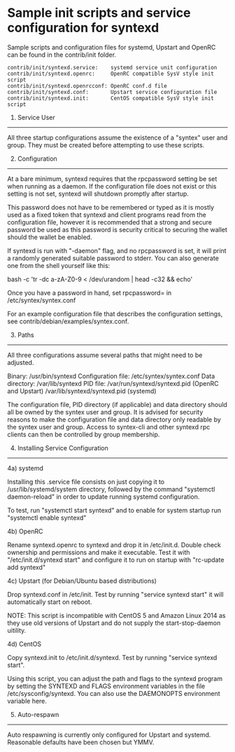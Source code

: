 Sample init scripts and service configuration for syntexd
==========================================================

Sample scripts and configuration files for systemd, Upstart and OpenRC
can be found in the contrib/init folder.

    contrib/init/syntexd.service:    systemd service unit configuration
    contrib/init/syntexd.openrc:     OpenRC compatible SysV style init script
    contrib/init/syntexd.openrcconf: OpenRC conf.d file
    contrib/init/syntexd.conf:       Upstart service configuration file
    contrib/init/syntexd.init:       CentOS compatible SysV style init script

1. Service User
---------------------------------

All three startup configurations assume the existence of a "syntex" user
and group.  They must be created before attempting to use these scripts.

2. Configuration
---------------------------------

At a bare minimum, syntexd requires that the rpcpassword setting be set
when running as a daemon.  If the configuration file does not exist or this
setting is not set, syntexd will shutdown promptly after startup.

This password does not have to be remembered or typed as it is mostly used
as a fixed token that syntexd and client programs read from the configuration
file, however it is recommended that a strong and secure password be used
as this password is security critical to securing the wallet should the
wallet be enabled.

If syntexd is run with "-daemon" flag, and no rpcpassword is set, it will
print a randomly generated suitable password to stderr.  You can also
generate one from the shell yourself like this:

bash -c 'tr -dc a-zA-Z0-9 < /dev/urandom | head -c32 && echo'

Once you have a password in hand, set rpcpassword= in /etc/syntex/syntex.conf

For an example configuration file that describes the configuration settings,
see contrib/debian/examples/syntex.conf.

3. Paths
---------------------------------

All three configurations assume several paths that might need to be adjusted.

Binary:              /usr/bin/syntexd
Configuration file:  /etc/syntex/syntex.conf
Data directory:      /var/lib/syntexd
PID file:            /var/run/syntexd/syntexd.pid (OpenRC and Upstart)
                     /var/lib/syntexd/syntexd.pid (systemd)

The configuration file, PID directory (if applicable) and data directory
should all be owned by the syntex user and group.  It is advised for security
reasons to make the configuration file and data directory only readable by the
syntex user and group.  Access to syntex-cli and other syntexd rpc clients
can then be controlled by group membership.

4. Installing Service Configuration
-----------------------------------

4a) systemd

Installing this .service file consists on just copying it to
/usr/lib/systemd/system directory, followed by the command
"systemctl daemon-reload" in order to update running systemd configuration.

To test, run "systemctl start syntexd" and to enable for system startup run
"systemctl enable syntexd"

4b) OpenRC

Rename syntexd.openrc to syntexd and drop it in /etc/init.d.  Double
check ownership and permissions and make it executable.  Test it with
"/etc/init.d/syntexd start" and configure it to run on startup with
"rc-update add syntexd"

4c) Upstart (for Debian/Ubuntu based distributions)

Drop syntexd.conf in /etc/init.  Test by running "service syntexd start"
it will automatically start on reboot.

NOTE: This script is incompatible with CentOS 5 and Amazon Linux 2014 as they
use old versions of Upstart and do not supply the start-stop-daemon uitility.

4d) CentOS

Copy syntexd.init to /etc/init.d/syntexd. Test by running "service syntexd start".

Using this script, you can adjust the path and flags to the syntexd program by
setting the SYNTEXD and FLAGS environment variables in the file
/etc/sysconfig/syntexd. You can also use the DAEMONOPTS environment variable here.

5. Auto-respawn
-----------------------------------

Auto respawning is currently only configured for Upstart and systemd.
Reasonable defaults have been chosen but YMMV.
